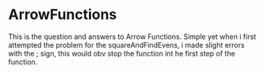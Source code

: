 # ArrowFunctions
This is the question and answers to Arrow Functions. Simple yet when i first attempted the problem for the squareAndFindEvens, i made slight errors with the ; sign, this would obv stop the function int he first step of the function.
